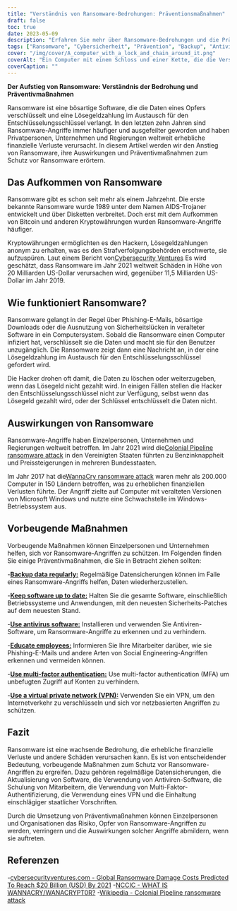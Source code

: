 ```yaml
---
title: "Verständnis von Ransomware-Bedrohungen: Präventionsmaßnahmen"
draft: false
toc: true
date: 2023-05-09
description: "Erfahren Sie mehr über Ransomware-Bedrohungen und die Präventivmaßnahmen, die Sie ergreifen können, um sich davor zu schützen."
tags: ["Ransomware", "Cybersicherheit", "Prävention", "Backup", "Antivirus", "VPN", "Multi-Faktor-Authentifizierung", "staatliche Vorschriften", "Phishing", "Social Engineering", "Malware", "Internetkriminalität", "Datensicherheit", "Netzwerksicherheit", "Cyberangriff", "Verschlüsselung", "cyber hygiene", "Vorfallreaktion", "datenschutz", "Cyber-Bewusstsein"]
cover: "/img/cover/A_computer_with_a_lock_and_chain_around_it.png"
coverAlt: "Ein Computer mit einem Schloss und einer Kette, die die Verschlüsselung von Daten durch Ransomware symbolisiert."
coverCaption: ""
---
```


**Der Aufstieg von Ransomware: Verständnis der Bedrohung und Präventivmaßnahmen**

Ransomware ist eine bösartige Software, die die Daten eines Opfers verschlüsselt und eine Lösegeldzahlung im Austausch für den Entschlüsselungsschlüssel verlangt. In den letzten zehn Jahren sind Ransomware-Angriffe immer häufiger und ausgefeilter geworden und haben Privatpersonen, Unternehmen und Regierungen weltweit erhebliche finanzielle Verluste verursacht. In diesem Artikel werden wir den Anstieg von Ransomware, ihre Auswirkungen und Präventivmaßnahmen zum Schutz vor Ransomware erörtern.

## Das Aufkommen von Ransomware

Ransomware gibt es schon seit mehr als einem Jahrzehnt. Die erste bekannte Ransomware wurde 1989 unter dem Namen AIDS-Trojaner entwickelt und über Disketten verbreitet. Doch erst mit dem Aufkommen von Bitcoin und anderen Kryptowährungen wurden Ransomware-Angriffe häufiger.

Kryptowährungen ermöglichten es den Hackern, Lösegeldzahlungen anonym zu erhalten, was es den Strafverfolgungsbehörden erschwerte, sie aufzuspüren. Laut einem Bericht von[Cybersecurity Ventures](https://cybersecurityventures.com/global-ransomware-damage-costs-predicted-to-reach-20-billion-usd-by-2021/#:~:text=The%20damages%20for%202018%20were,fastest%20growing%20type%20of%20cybercrime.) Es wird geschätzt, dass Ransomware im Jahr 2021 weltweit Schäden in Höhe von 20 Milliarden US-Dollar verursachen wird, gegenüber 11,5 Milliarden US-Dollar im Jahr 2019.

## Wie funktioniert Ransomware?

Ransomware gelangt in der Regel über Phishing-E-Mails, bösartige Downloads oder die Ausnutzung von Sicherheitslücken in veralteter Software in ein Computersystem. Sobald die Ransomware einen Computer infiziert hat, verschlüsselt sie die Daten und macht sie für den Benutzer unzugänglich. Die Ransomware zeigt dann eine Nachricht an, in der eine Lösegeldzahlung im Austausch für den Entschlüsselungsschlüssel gefordert wird.

Die Hacker drohen oft damit, die Daten zu löschen oder weiterzugeben, wenn das Lösegeld nicht gezahlt wird. In einigen Fällen stellen die Hacker den Entschlüsselungsschlüssel nicht zur Verfügung, selbst wenn das Lösegeld gezahlt wird, oder der Schlüssel entschlüsselt die Daten nicht.

## Auswirkungen von Ransomware

Ransomware-Angriffe haben Einzelpersonen, Unternehmen und Regierungen weltweit betroffen. Im Jahr 2021 wird die[Colonial Pipeline ransomware attack](https://en.wikipedia.org/wiki/Colonial_Pipeline_ransomware_attack) in den Vereinigten Staaten führten zu Benzinknappheit und Preissteigerungen in mehreren Bundesstaaten.

Im Jahr 2017 hat die[WannaCry ransomware attack](https://www.cisa.gov/wannacry) waren mehr als 200.000 Computer in 150 Ländern betroffen, was zu erheblichen finanziellen Verlusten führte. Der Angriff zielte auf Computer mit veralteten Versionen von Microsoft Windows und nutzte eine Schwachstelle im Windows-Betriebssystem aus.

## Vorbeugende Maßnahmen

Vorbeugende Maßnahmen können Einzelpersonen und Unternehmen helfen, sich vor Ransomware-Angriffen zu schützen. Im Folgenden finden Sie einige Präventivmaßnahmen, die Sie in Betracht ziehen sollten:

-[**Backup data regularly:**](https://simeononsecurity.com/articles/what-is-the-3-2-1-backup-rule-and-why-you-should-use-it/) Regelmäßige Datensicherungen können im Falle eines Ransomware-Angriffs helfen, Daten wiederherzustellen.

-[**Keep software up to date:**](https://simeononsecurity.com/articles/implementing-patches-for-systems-with-vulnerabilities/) Halten Sie die gesamte Software, einschließlich Betriebssysteme und Anwendungen, mit den neuesten Sicherheits-Patches auf dem neuesten Stand.

-[**Use antivirus software:**](https://simeononsecurity.com/recommendations/anti-virus) Installieren und verwenden Sie Antiviren-Software, um Ransomware-Angriffe zu erkennen und zu verhindern.

-[**Educate employees:**](https://simeononsecurity.com/articles/the-impact-of-social-engineering-attacks-on-cybersecurity/) Informieren Sie Ihre Mitarbeiter darüber, wie sie Phishing-E-Mails und andere Arten von Social Engineering-Angriffen erkennen und vermeiden können.

-[**Use multi-factor authentication:**](https://simeononsecurity.com/articles/what-are-the-diferent-kinds-of-factors-in-mfa/) Use multi-factor authentication (MFA) um unbefugten Zugriff auf Konten zu verhindern.

-[**Use a virtual private network (VPN):**](https://simeononsecurity.com/recommendations/vpns/) Verwenden Sie ein VPN, um den Internetverkehr zu verschlüsseln und sich vor netzbasierten Angriffen zu schützen.

## Fazit

Ransomware ist eine wachsende Bedrohung, die erhebliche finanzielle Verluste und andere Schäden verursachen kann. Es ist von entscheidender Bedeutung, vorbeugende Maßnahmen zum Schutz vor Ransomware-Angriffen zu ergreifen. Dazu gehören regelmäßige Datensicherungen, die Aktualisierung von Software, die Verwendung von Antiviren-Software, die Schulung von Mitarbeitern, die Verwendung von Multi-Faktor-Authentifizierung, die Verwendung eines VPN und die Einhaltung einschlägiger staatlicher Vorschriften.

Durch die Umsetzung von Präventivmaßnahmen können Einzelpersonen und Organisationen das Risiko, Opfer von Ransomware-Angriffen zu werden, verringern und die Auswirkungen solcher Angriffe abmildern, wenn sie auftreten.


## Referenzen
-[cybersecurityventures.com - Global Ransomware Damage Costs Predicted To Reach $20 Billion (USD) By 2021](https://cybersecurityventures.com/global-ransomware-damage-costs-predicted-to-reach-20-billion-usd-by-2021/#:~:text=The%20damages%20for%202018%20were,fastest%20growing%20type%20of%20cybercrime.)
-[NCCIC - WHAT IS WANNACRY/WANACRYPT0R?](https://www.cisa.gov/sites/default/files/FactSheets/NCCIC%20ICS_FactSheet_WannaCry_Ransomware_S508C.pdf)
-[Wikipedia - Colonial Pipeline ransomware attack](https://en.wikipedia.org/wiki/Colonial_Pipeline_ransomware_attack)